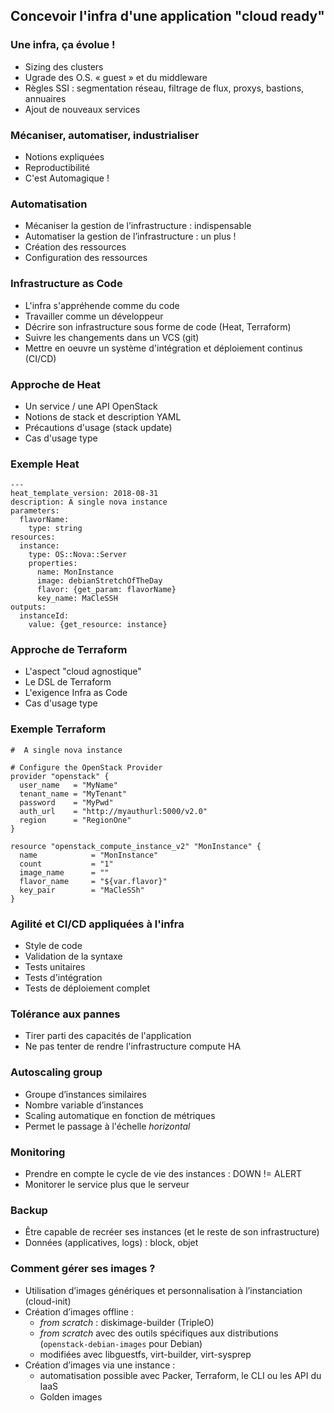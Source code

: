 ## Concevoir l'infra d'une application "cloud ready"

### Une infra, ça évolue !

-   Sizing des clusters
-   Ugrade des O.S. « guest » et du middleware
-   Règles SSI : segmentation réseau, filtrage de flux, proxys, bastions, annuaires
-   Ajout de nouveaux services

### Mécaniser, automatiser, industrialiser

-   Notions expliquées
-   Reproductibilité
-   C'est Automagique !

### Automatisation

-   Mécaniser la gestion de l’infrastructure : indispensable
-   Automatiser la gestion de l’infrastructure : un plus !
-   Création des ressources
-   Configuration des ressources

### Infrastructure as Code

-   L'infra s'appréhende comme du code
-   Travailler comme un développeur
-   Décrire son infrastructure sous forme de code (Heat, Terraform)
-   Suivre les changements dans un VCS (git)
-   Mettre en oeuvre un système d'intégration et déploiement continus (CI/CD)

### Approche de Heat

-   Un service / une API OpenStack
-   Notions de stack et description YAML
-   Précautions d'usage (stack update)
-   Cas d'usage type

### Exemple Heat

```
---
heat_template_version: 2018-08-31
description: A single nova instance
parameters:
  flavorName:
    type: string
resources:
  instance:
    type: OS::Nova::Server
    properties:
      name: MonInstance
      image: debianStretchOfTheDay
      flavor: {get_param: flavorName}
      key_name: MaCleSSH
outputs:
  instanceId:
    value: {get_resource: instance}
```

### Approche de Terraform

-   L'aspect "cloud agnostique"
-   Le DSL de Terraform
-   L'exigence Infra as Code
-   Cas d'usage type

### Exemple Terraform

```
#  A single nova instance

# Configure the OpenStack Provider
provider "openstack" {
  user_name   = "MyName"
  tenant_name = "MyTenant"
  password    = "MyPwd"
  auth_url    = "http://myauthurl:5000/v2.0"
  region      = "RegionOne"
}

resource "openstack_compute_instance_v2" "MonInstance" {
  name            = "MonInstance"
  count           = "1"
  image_name      = ""
  flavor_name     = "${var.flavor}"
  key_pair        = "MaCleSSh"
}
```

### Agilité et CI/CD appliquées à l'infra
 
-   Style de code
-   Validation de la syntaxe
-   Tests unitaires
-   Tests d'intégration
-   Tests de déploiement complet

### Tolérance aux pannes

-   Tirer parti des capacités de l'application
-   Ne pas tenter de rendre l'infrastructure compute HA

### Autoscaling group

-   Groupe d’instances similaires
-   Nombre variable d’instances
-   Scaling automatique en fonction de métriques
-   Permet le passage à l'échelle *horizontal*

### Monitoring

-   Prendre en compte le cycle de vie des instances : DOWN != ALERT
-   Monitorer le service plus que le serveur

### Backup

-   Être capable de recréer ses instances (et le reste de son infrastructure)
-   Données (applicatives, logs) : block, objet

### Comment gérer ses images ?

-   Utilisation d’images génériques et personnalisation à l’instanciation (cloud-init)
-   Création d’images offline :
    -   *from scratch* : diskimage-builder (TripleO)
    -   *from scratch* avec des outils spécifiques aux distributions (`openstack-debian-images` pour Debian)
    -   modifiées avec libguestfs, virt-builder, virt-sysprep
-   Création d’images via une instance :
    -   automatisation possible avec Packer, Terraform, le CLI ou les API du IaaS
    -   Golden images

